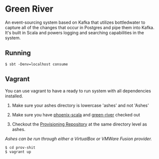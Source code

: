 # Green River

An event-sourcing system based on Kafka that utilizes bottledwater to capture all of the changes that occur in Postgres and pipe them into Kafka.
It's built in Scala and powers logging and searching capabilities in the system.

## Running

	$ sbt -Denv=localhost consume

## Vagrant

You can use vagrant to have a ready to run system with all dependencies installed.

1. Make sure your ashes directory is lowercase 'ashes' and not 'Ashes'

2. Make sure you have [phoenix-scala](https://github.com/FoxComm/phoenix-scala) and [green-river](https://github.com/FoxComm/green-river) checked out

3. Checkout the [Provisioning Repository](https://github.com/FoxComm/prov-shit) at the same directory level as ashes.

  _Ashes can be run through either a VirtualBox or VMWare Fusion provider._

  ```
  $ cd prov-shit
  $ vagrant up
  ```
